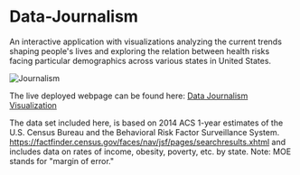 # Data-Journalism

An interactive application with visualizations analyzing the current trends shaping people's lives and exploring the relation between health risks facing particular demographics across various states in United States.


<img src="https://camo.githubusercontent.com/c04a7958e523422d879839499e6166e08afd8c48/68747470733a2f2f6d656469612e67697068792e636f6d2f6d656469612f763278496f7573376d6e4559672f67697068792e676966" alt="Journalism">

 The live deployed webpage can be found here: [Data Journalism Visualization](https://hrao-dev.github.io/d3-challenge/index.html) 

The data set included here, is based on 2014 ACS 1-year estimates of the U.S. Census Bureau and the Behavioral Risk Factor Surveillance System. https://factfinder.census.gov/faces/nav/jsf/pages/searchresults.xhtml and includes data on rates of income, obesity, poverty, etc. by state. 
Note: MOE stands for "margin of error."
